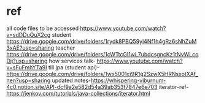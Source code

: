 # ref
all code files to be accessed
https://www.youtube.com/watch?v=sdDDuQuX2cg
student
https://drive.google.com/drive/folders/1rydk8PBQ59yi4Nf1h4gRz6sNhZuM3xAE?usp=sharing
teacher
https://drive.google.com/drive/folders/1cWTtcGl1wL7ubdcsgncKz1tNvWLcoDij?usp=sharing
how services talk- https://www.youtube.com/watch?v=sFuFmhYTa9I
till jpa (student api)-https://drive.google.com/drive/folders/1wx5001ci9R1g2SzwX5HRNsxotXAf_nen?usp=sharing
updated notes-https://whispering-viburnum-4c0.notion.site/API-dcf9a2e582d54a39ab353f7847e6e703
iterator-ref-https://jenkov.com/tutorials/java-collections/iterator.html


